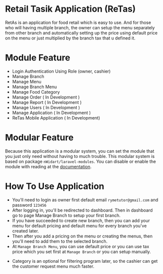 # Retail Tasik Application (ReTas)
RetAs is an application for food retail which is easy to use. And for those who will having multiple branch, the owner can setup the menu separately from other branch and automatically setting up the price using default price on the menu or just multiplied by the branch tax that u defined it.

# Module Feature
- Login Authentication Using Role (owner, cashier)
- Manage Branch
- Manage Menu
- Manage Branch Menu
- Manage Food Category
- Manage Order ( In Development )
- Manage Report ( In Development )
- Manage Users ( In Development )
- Manage Application ( In Development )
- ReTas Mobile Application ( In Development)

# Modular Feature
Because this application is a modular system, you can set the module that you just only need without having to much trouble. 
This modular system is based on package `nWidart/laravel-modules`. You can disable or enable the module with reading at the [documentation](https://nwidart.com/laravel-modules/v4/introduction).

# How To Use Application
- You'll need to login as owner first default email `rymetutor@gmail.com` and password `123456`
- After logging in, you'll be redirected to dashboard. Then in dashboard go to page Manage Branch to setup your first branch.
- If you have succeeded to create new branch, then you can add your menu for default pricing and default menu for every branch you've created later.
- Then after you add a pricing on the menu or creating the menus, then you'll need to add them to the selected branch.
- At `Manage Branch Menu`, you can use default price or you can use tax price which you set first at `Manage Branch` or you can setup manually.

* Category is an optional for filtering program later, so the cashier can get the customer request menu much faster.
